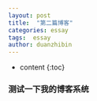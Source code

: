 ```yaml
---
layout: post
title:  "第二篇博客"
categories: essay
tags:  essay 
author: duanzhibin
---
```


* content
{:toc}



### 测试一下我的博客系统